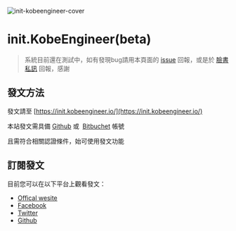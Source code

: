 ![init-kobeengineer-cover](https://init.kobeengineer.io/images/fb.jpg)

# init.KobeEngineer(beta)


> 系統目前還在測試中，如有發現bug請用本頁面的 [issue](https://github.com/kobeengineer/init/issues) 回報，或是於 [臉書私訊](https://m.me/init.kobeengineer) 回報，感謝


## 發文方法
發文請至 [https://init.kobeengineer.io/](https://init.kobeengineer.io/)

本站發文需具備 [Github](https://github.com) 或  [Bitbuchet](bitbucket.org) 帳號

且需符合相關認證條件，始可使用發文功能

## 訂閱發文
目前您可以在以下平台上觀看發文：
- [Offical wesite](https://init.kobeengineer.io/feed/)
- [Facebook](https://www.facebook.com/init.kobeengineer)
- [Twitter](https://twitter.com/inikobeengineer)
- [Github](https://github.com/kobeengineer/init)
